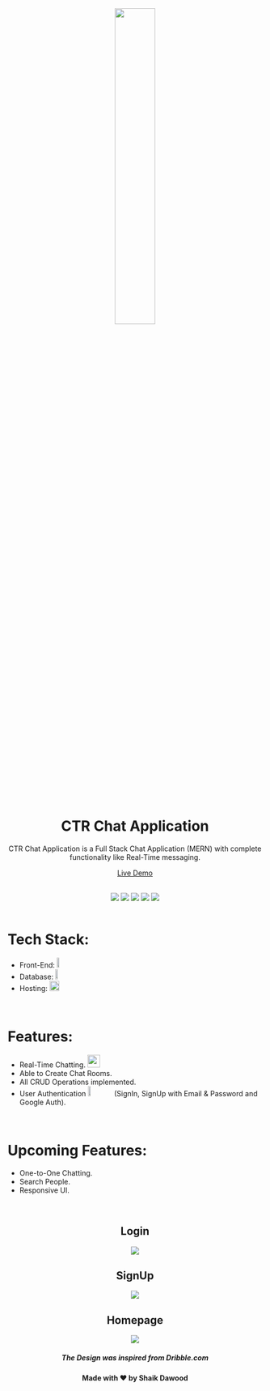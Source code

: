 <div align="center">
  <img src="https://user-images.githubusercontent.com/77268355/128637599-b4cff34e-9139-4458-acad-fe996b962704.png" width="40%" />


  <h1> CTR Chat Application</h1>
CTR Chat Application is a Full Stack Chat Application (MERN) with complete functionality like Real-Time messaging.
  <br>

  <a href="https://ctr-chat.web.app/"> Live Demo </a>
</div>

<br>
<div align="center">
<img src="https://img.shields.io/badge/Maintained%3F-yes-green.svg" /> <img src="https://badges.frapsoft.com/os/v2/open-source.svg?v=103" /> <img src="https://img.shields.io/badge/maintainer-dawoodxp97-blue" /> <img src="https://cdn.rawgit.com/sindresorhus/awesome/d7305f38d29fed78fa85652e3a63e154dd8e8829/media/badge.svg" /> <img src="https://img.shields.io/badge/Made%20With-Love-orange.svg" />
</div>

<br>

# Tech Stack:
- Front-End: <img src="https://img.shields.io/badge/React-20232A?style=for-the-badge&logo=react&logoColor=61DAFB" width="10%" height="20" />
- Database: <img src="https://img.shields.io/badge/Firestore-FFFF00?style=for-the-badge&logo=firebase&logoColor=black" width="10%" height="20" />
- Hosting:  <img src="https://img.shields.io/badge/Firebase-Hosting-F1C40F?style=for-the-badge&logo=firebase&logoColor=white" width="20%" height="20" />


<br>

# Features:
- Real-Time Chatting. <img src="https://cdn.iconscout.com/icon/free/png-64/chat-2631124-2177136.png" width="25"/>
- Able to Create Chat Rooms.
- All CRUD Operations implemented.
- User Authentication <img src="https://img.shields.io/badge/firebase-FFFF00?&style=for-the-badge&logo=firebase&logoColor=black" width="10%" height="20"/> (SignIn, SignUp with Email & Password and  Google Auth).


<br>

# Upcoming Features:
- One-to-One Chatting.
- Search People.
- Responsive UI.

<br>
<div align="center">
  <h2> Login </h2>
  <img src="https://user-images.githubusercontent.com/77268355/128638666-abf681db-dec1-4bef-967e-b663a233676c.png" />
<br>
  <h2> SignUp </h2>
  <img src="https://user-images.githubusercontent.com/77268355/128638680-5b7acdad-1e85-494c-bbe9-1c1d28164b95.png" />
<br>
  <h2> Homepage </h2>

  <img src="https://user-images.githubusercontent.com/77268355/128638702-c5f1461c-296a-4f27-9be6-7fc4fad01dd0.png" />
<br>
  <h5>The Design was inspired from Dribble.com</h5>
  <h4>Made with ❤️ by Shaik Dawood</h4>

</div>
